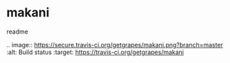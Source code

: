 # makani

readme


.. image:: https://secure.travis-ci.org/getgrapes/makani.png?branch=master
    :alt: Build status
    :target: https://travis-ci.org/getgrapes/makani
